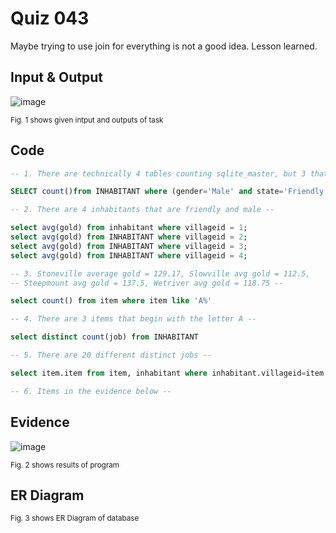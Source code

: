 # Quiz 043
Maybe trying to use join for everything is not a good idea. Lesson learned.

## Input & Output
![image](https://github.com/Amine-Itani/Quizzes/assets/123438294/b6012f3a-235d-43fe-8e09-facde5475e9f)

<sub>Fig. 1 shows given intput and outputs of task
## Code

```sql
-- 1. There are technically 4 tables counting sqlite_master, but 3 that are usable --

SELECT count()from INHABITANT where (gender='Male' and state='Friendly');

-- 2. There are 4 inhabitants that are friendly and male --

select avg(gold) from inhabitant where villageid = 1;
select avg(gold) from INHABITANT where villageid = 2;
select avg(gold) from INHABITANT where villageid = 3;
select avg(gold) from INHABITANT where villageid = 4;

-- 3. Stoneville average gold = 129.17, Slowville avg gold = 112.5,
-- Steepmount avg gold = 137.5, Wetriver avg gold = 118.75 --

select count() from item where item like 'A%'

-- 4. There are 3 items that begin with the letter A --

select distinct count(job) from INHABITANT

-- 5. There are 20 different distinct jobs --

select item.item from item, inhabitant where inhabitant.villageid=item.owner and inhabitant.job='Herbalist'

-- 6. Items in the evidence below --    
```
## Evidence
![image](https://github.com/Amine-Itani/Quizzes/assets/123438294/1645e2ce-916b-4e0c-a26d-15cb81bf3fb3)

<sub>Fig. 2 shows results of program

## ER Diagram


<sub>Fig. 3 shows ER Diagram of database



